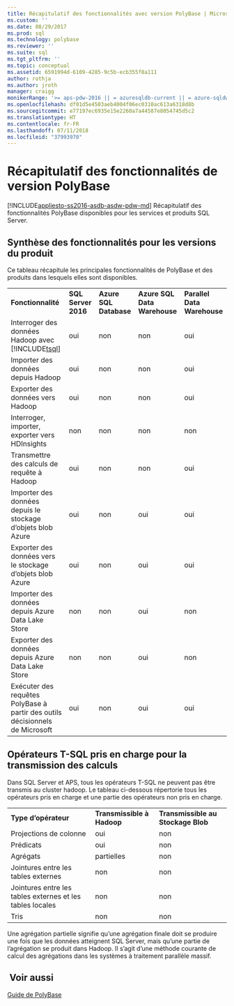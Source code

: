 ```yaml
---
title: Récapitulatif des fonctionnalités avec version PolyBase | Microsoft Docs
ms.custom: ''
ms.date: 08/29/2017
ms.prod: sql
ms.technology: polybase
ms.reviewer: ''
ms.suite: sql
ms.tgt_pltfrm: ''
ms.topic: conceptual
ms.assetid: 6591994d-6109-4285-9c5b-ecb355f8a111
author: rothja
ms.author: jroth
manager: craigg
monikerRange: '>= aps-pdw-2016 || = azuresqldb-current || = azure-sqldw-latest || >= sql-server-2016 || = sqlallproducts-allversions'
ms.openlocfilehash: df01d5e4503aeb4004f06ec0310ac613a6318d8b
ms.sourcegitcommit: e77197ec6935e15e2260a7a44587e8054745d5c2
ms.translationtype: HT
ms.contentlocale: fr-FR
ms.lasthandoff: 07/11/2018
ms.locfileid: "37993970"
---
```

# <a name="polybase-versioned-feature-summary"></a>Récapitulatif des fonctionnalités de version PolyBase
[!INCLUDE[appliesto-ss2016-asdb-asdw-pdw-md](../../includes/tsql-appliesto-ss2016-all-md.md)]
Récapitulatif des fonctionnalités PolyBase disponibles pour les services et produits SQL Server.  
  
## <a name="feature-summary-for-product-releases"></a>Synthèse des fonctionnalités pour les versions du produit  
 Ce tableau récapitule les principales fonctionnalités de PolyBase et des produits dans lesquels elles sont disponibles.  
  
||||||
|-|-|-|-|-|   
|**Fonctionnalité**|**SQL Server 2016**|**Azure SQL Database**|**Azure SQL Data Warehouse**|**Parallel Data Warehouse**| 
|Interroger des données Hadoop avec [!INCLUDE[tsql](../../includes/tsql-md.md)]|oui|non|non|oui|
|Importer des données depuis Hadoop|oui|non|non|oui|
|Exporter des données vers Hadoop  |oui|non|non| oui|
|Interroger, importer, exporter vers HDInsights |non|non|non|non
|Transmettre des calculs de requête à Hadoop|oui|non|non|oui|  
|Importer des données depuis le stockage d’objets blob Azure|oui|non|oui|oui| 
|Exporter des données vers le stockage d’objets blob Azure|oui|non|oui|oui|  
|Importer des données depuis Azure Data Lake Store|non|non|oui|non|    
|Exporter des données depuis Azure Data Lake Store|non|non|oui|non|
|Exécuter des requêtes PolyBase à partir des outils décisionnels de Microsoft|oui|non|oui|oui|   


## <a name="pushdown-computation-supported-t-sql-operators"></a>Opérateurs T-SQL pris en charge pour la transmission des calculs
Dans SQL Server et APS, tous les opérateurs T-SQL ne peuvent pas être transmis au cluster hadoop. Le tableau ci-dessous répertorie tous les opérateurs pris en charge et une partie des opérateurs non pris en charge. 

||||
|-|-|-| 
|**Type d’opérateur**|**Transmissible à Hadoop**|**Transmissible au Stockage Blob**|
|Projections de colonne|oui|non|
|Prédicats|oui|non|
|Agrégats|partielles|non|
|Jointures entre les tables externes|non|non|
|Jointures entre les tables externes et les tables locales|non|non|
|Tris|non|non|

Une agrégation partielle signifie qu’une agrégation finale doit se produire une fois que les données atteignent SQL Server, mais qu’une partie de l’agrégation se produit dans Hadoop. Il s’agit d’une méthode courante de calcul des agrégations dans les systèmes à traitement parallèle massif.  
## <a name="see-also"></a> Voir aussi  
 [Guide de PolyBase](../../relational-databases/polybase/polybase-guide.md)  
  
  
